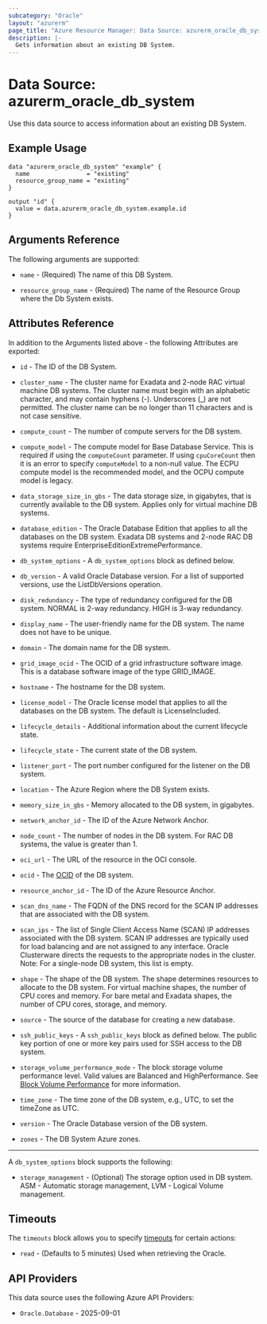 ```yaml
---
subcategory: "Oracle"
layout: "azurerm"
page_title: "Azure Resource Manager: Data Source: azurerm_oracle_db_system"
description: |-
  Gets information about an existing DB System.
---
```


# Data Source: azurerm_oracle_db_system

Use this data source to access information about an existing DB System.

## Example Usage

```hcl
data "azurerm_oracle_db_system" "example" {
  name                = "existing"
  resource_group_name = "existing"
}

output "id" {
  value = data.azurerm_oracle_db_system.example.id
}
```

## Arguments Reference

The following arguments are supported:

* `name` - (Required) The name of this DB System.

* `resource_group_name` - (Required) The name of the Resource Group where the Db System exists.

## Attributes Reference

In addition to the Arguments listed above - the following Attributes are exported: 

* `id` - The ID of the DB System.

* `cluster_name` - The cluster name for Exadata and 2-node RAC virtual machine DB systems. The cluster name must begin with an alphabetic character, and may contain hyphens (-). Underscores (_) are not permitted. The cluster name can be no longer than 11 characters and is not case sensitive.

* `compute_count` - The number of compute servers for the DB system.

* `compute_model` - The compute model for Base Database Service. This is required if using the `computeCount` parameter. If using `cpuCoreCount` then it is an error to specify `computeModel` to a non-null value. The ECPU compute model is the recommended model, and the OCPU compute model is legacy.

* `data_storage_size_in_gbs` - The data storage size, in gigabytes, that is currently available to the DB system. Applies only for virtual machine DB systems.

* `database_edition` - The Oracle Database Edition that applies to all the databases on the DB system. Exadata DB systems and 2-node RAC DB systems require EnterpriseEditionExtremePerformance.

* `db_system_options` - A `db_system_options` block as defined below.

* `db_version` - A valid Oracle Database version. For a list of supported versions, use the ListDbVersions operation.

* `disk_redundancy` - The type of redundancy configured for the DB system. NORMAL is 2-way redundancy. HIGH is 3-way redundancy.

* `display_name` - The user-friendly name for the DB system. The name does not have to be unique.

* `domain` - The domain name for the DB system.

* `grid_image_ocid` - The OCID of a grid infrastructure software image. This is a database software image of the type GRID_IMAGE.

* `hostname` - The hostname for the DB system.

* `license_model` - The Oracle license model that applies to all the databases on the DB system. The default is LicenseIncluded.

* `lifecycle_details` - Additional information about the current lifecycle state.

* `lifecycle_state` - The current state of the DB system.

* `listener_port` - The port number configured for the listener on the DB system.

* `location` - The Azure Region where the DB System exists.

* `memory_size_in_gbs` - Memory allocated to the DB system, in gigabytes.

* `network_anchor_id` - The ID of the Azure Network Anchor.

* `node_count` - The number of nodes in the DB system. For RAC DB systems, the value is greater than 1.

* `oci_url` - The URL of the resource in the OCI console.

* `ocid` - The [OCID](https://docs.oracle.com/en-us/iaas/Content/General/Concepts/identifiers.htm) of the DB system.

* `resource_anchor_id` - The ID of the Azure Resource Anchor.

* `scan_dns_name` - The FQDN of the DNS record for the SCAN IP addresses that are associated with the DB system.

* `scan_ips` - The list of Single Client Access Name (SCAN) IP addresses associated with the DB system. SCAN IP addresses are typically used for load balancing and are not assigned to any interface. Oracle Clusterware directs the requests to the appropriate nodes in the cluster. Note: For a single-node DB system, this list is empty.

* `shape` - The shape of the DB system. The shape determines resources to allocate to the DB system. For virtual machine shapes, the number of CPU cores and memory. For bare metal and Exadata shapes, the number of CPU cores, storage, and memory.

* `source` - The source of the database for creating a new database.

* `ssh_public_keys` - A `ssh_public_keys` block as defined below. The public key portion of one or more key pairs used for SSH access to the DB system.

* `storage_volume_performance_mode` - The block storage volume performance level. Valid values are Balanced and HighPerformance. See [Block Volume Performance](/Content/Block/Concepts/blockvolumeperformance.htm) for more information.

* `time_zone` - The time zone of the DB system, e.g., UTC, to set the timeZone as UTC.

* `version` - The Oracle Database version of the DB system.

* `zones` - The DB System Azure zones.

---

A `db_system_options` block supports the following:

* `storage_management` - (Optional) The storage option used in DB system. ASM - Automatic storage management, LVM - Logical Volume management.


## Timeouts

The `timeouts` block allows you to specify [timeouts](https://developer.hashicorp.com/terraform/language/resources/configure#define-operation-timeouts) for certain actions:

* `read` - (Defaults to 5 minutes) Used when retrieving the Oracle.

## API Providers
<!-- This section is generated, changes will be overwritten -->
This data source uses the following Azure API Providers:

* `Oracle.Database` - 2025-09-01
